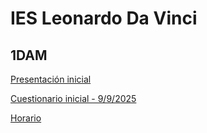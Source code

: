 # IES Leonardo Da Vinci
## 1DAM

[Presentación inicial](https://drive.google.com/file/d/1_RidyCnSvsMacVMZyX_f7jvJaxsf5l5K/view?usp=sharing)

[Cuestionario inicial - 9/9/2025](https://docs.google.com/forms/d/e/1FAIpQLSfvDZmjCvjwKhiIi-PjdMjoHyB2pPEhS-Zr1bk_bLD8q-7rGQ/viewform?usp=sharing&ouid=102091500432153863914)

[Horario](https://drive.google.com/file/d/1XcavBd-iqIl3y07bJzb2ssV-AUBFGm3Q/view?usp=sharing)

